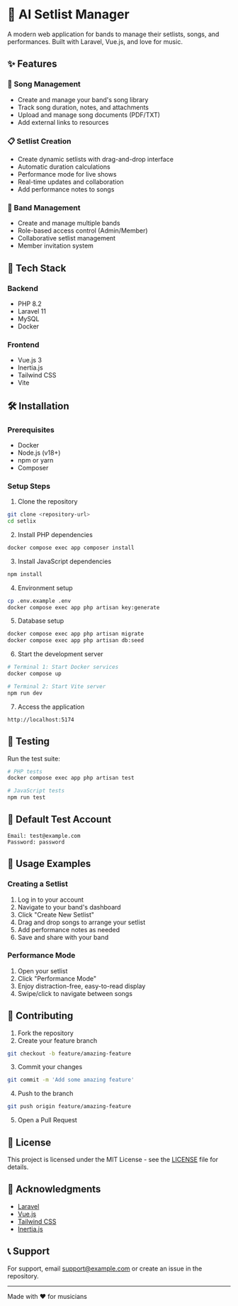 # 🎸 AI Setlist Manager

A modern web application for bands to manage their setlists, songs, and performances. Built with Laravel, Vue.js, and love for music.

## ✨ Features

### 🎵 Song Management
- Create and manage your band's song library
- Track song duration, notes, and attachments
- Upload and manage song documents (PDF/TXT)
- Add external links to resources

### 📋 Setlist Creation
- Create dynamic setlists with drag-and-drop interface
- Automatic duration calculations
- Performance mode for live shows
- Real-time updates and collaboration
- Add performance notes to songs

### 👥 Band Management
- Create and manage multiple bands
- Role-based access control (Admin/Member)
- Collaborative setlist management
- Member invitation system

## 🚀 Tech Stack

### Backend
- PHP 8.2
- Laravel 11
- MySQL
- Docker

### Frontend
- Vue.js 3
- Inertia.js
- Tailwind CSS
- Vite

## 🛠 Installation

### Prerequisites
- Docker
- Node.js (v18+)
- npm or yarn
- Composer

### Setup Steps

1. Clone the repository
```bash
git clone <repository-url>
cd setlix
```

2. Install PHP dependencies
```bash
docker compose exec app composer install
```

3. Install JavaScript dependencies
```bash
npm install
```

4. Environment setup
```bash
cp .env.example .env
docker compose exec app php artisan key:generate
```

5. Database setup
```bash
docker compose exec app php artisan migrate
docker compose exec app php artisan db:seed
```

6. Start the development server
```bash
# Terminal 1: Start Docker services
docker compose up

# Terminal 2: Start Vite server
npm run dev
```

7. Access the application
```
http://localhost:5174
```

## 🧪 Testing

Run the test suite:

```bash
# PHP tests
docker compose exec app php artisan test

# JavaScript tests
npm run test
```

## 👤 Default Test Account

```
Email: test@example.com
Password: password
```

## 📱 Usage Examples

### Creating a Setlist
1. Log in to your account
2. Navigate to your band's dashboard
3. Click "Create New Setlist"
4. Drag and drop songs to arrange your setlist
5. Add performance notes as needed
6. Save and share with your band

### Performance Mode
1. Open your setlist
2. Click "Performance Mode"
3. Enjoy distraction-free, easy-to-read display
4. Swipe/click to navigate between songs

## 🤝 Contributing

1. Fork the repository
2. Create your feature branch
```bash
git checkout -b feature/amazing-feature
```
3. Commit your changes
```bash
git commit -m 'Add some amazing feature'
```
4. Push to the branch
```bash
git push origin feature/amazing-feature
```
5. Open a Pull Request

## 📝 License

This project is licensed under the MIT License - see the [LICENSE](LICENSE) file for details.

## 🙏 Acknowledgments

- [Laravel](https://laravel.com)
- [Vue.js](https://vuejs.org)
- [Tailwind CSS](https://tailwindcss.com)
- [Inertia.js](https://inertiajs.com)

## 📞 Support

For support, email support@example.com or create an issue in the repository.

---
Made with ❤️ for musicians
